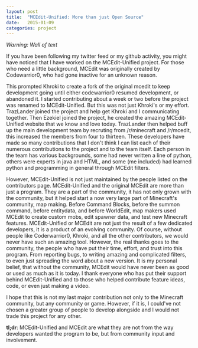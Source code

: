 ```yaml
---
layout: post
title:  "MCEdit-Unified: More than just Open Source"
date:   2015-01-09
categories: project
---
```

*Warning: Wall of text*


If you have been following my twitter feed or my github activity, you might
have noticed that I have worked on the MCEdit-Unified project. For those who need
a little background, MCEdit was originally created by Codewarrior0, who had
gone inactive for an unknown reason. 

This prompted Khroki to create a fork of the original mcedit to keep development going until either codewarrior0 resumed
development, or abandoned it. I started contributing about a week or two before
the project was renamed to MCEdit-Unified. But this was not just Khroki's or my 
effort. TrazLander joined the project and help get Khroki and I communicating
together. Then Ezekiel joined the project, he created the amazing MCEdit-Unified
website that we know and love today. TrazLander then helped buff up the main development
team by recruting from /r/minecraft and /r/mcedit, this increased the members from
four to thirteen. These developers have made so many contributions that I don't think I can list
each of their numerous contributions to the project and to the team itself.
Each person in the team has various backgrounds, some had never written
a line of python, others were experts in java and HTML, and some (me included) had learned
python and programming in general through MCEdit filters.

However, MCEdit-Unified is not just maintained by the people listed on the contributors page.
MCEdit-Unified and the original MCEdit are more than just a program. They are a part of the
community, it has not only grown with the community, but it helped start a now very large part
of Minecraft's community, map making. Before Command Blocks, before the summon command, before
entitydata, and before WorldEdit, map makers used MCEdit to create custom mobs, edit spawner data,
and test new Minecraft features. MCEdit-Unified or MCEdit are not just the result of a few dedicated
developers, it is a product of an evolving community. Of course, without people like Coderwarrior0,
Khroki, and all the other contributors, we would never have such an amazing tool. However, the real thanks goes to
the community, the people who have put their time, effort, and trust into this program. From reporting
bugs, to writing amazing and complicated filters, to even just spreading the word about a new version.
It is my personal belief, that without the community, MCEdit would have never been as good or used as much
as it is today. I thank everyone who has put their support behind MCEdit-Unified and to those who helped
contribute feature ideas, code, or even just making a video.

I hope that this is not my last major contribution not only to the Minecraft community, but any community or
game. However, if it is, I could've not chosen a greater group of people to develop alongside and I would not
trade this project for any other.

**tl;dr**: MCEdit-Unified and MCEdit are what they are not from the way developers wanted the program to be,
but from community input and involvement.